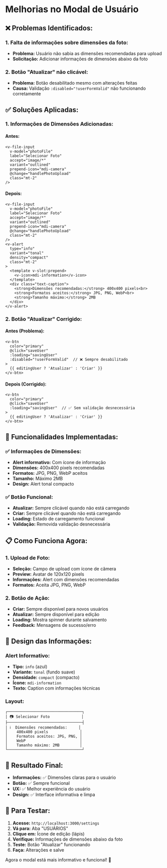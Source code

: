 # Melhorias no Modal de Usuário

## ❌ **Problemas Identificados:**

### **1. Falta de informações sobre dimensões da foto:**
- **Problema:** Usuário não sabia as dimensões recomendadas para upload
- **Solicitação:** Adicionar informações de dimensões abaixo da foto

### **2. Botão "Atualizar" não clicável:**
- **Problema:** Botão desabilitado mesmo com alterações feitas
- **Causa:** Validação `:disabled="!userFormValid"` não funcionando corretamente

## ✅ **Soluções Aplicadas:**

### **1. Informações de Dimensões Adicionadas:**

#### **Antes:**
```vue
<v-file-input
  v-model="photoFile"
  label="Selecionar Foto"
  accept="image/*"
  variant="outlined"
  prepend-icon="mdi-camera"
  @change="handlePhotoUpload"
  class="mt-2"
/>
```

#### **Depois:**
```vue
<v-file-input
  v-model="photoFile"
  label="Selecionar Foto"
  accept="image/*"
  variant="outlined"
  prepend-icon="mdi-camera"
  @change="handlePhotoUpload"
  class="mt-2"
/>
<v-alert
  type="info"
  variant="tonal"
  density="compact"
  class="mt-2"
>
  <template v-slot:prepend>
    <v-icon>mdi-information</v-icon>
  </template>
  <div class="text-caption">
    <strong>Dimensões recomendadas:</strong> 400x400 pixels<br>
    <strong>Formatos aceitos:</strong> JPG, PNG, WebP<br>
    <strong>Tamanho máximo:</strong> 2MB
  </div>
</v-alert>
```

### **2. Botão "Atualizar" Corrigido:**

#### **Antes (Problema):**
```vue
<v-btn
  color="primary"
  @click="saveUser"
  :loading="savingUser"
  :disabled="!userFormValid"  // ❌ Sempre desabilitado
>
  {{ editingUser ? 'Atualizar' : 'Criar' }}
</v-btn>
```

#### **Depois (Corrigido):**
```vue
<v-btn
  color="primary"
  @click="saveUser"
  :loading="savingUser"  // ✅ Sem validação desnecessária
>
  {{ editingUser ? 'Atualizar' : 'Criar' }}
</v-btn>
```

## 🎯 **Funcionalidades Implementadas:**

### **✅ Informações de Dimensões:**
- **Alert informativo:** Com ícone de informação
- **Dimensões:** 400x400 pixels recomendadas
- **Formatos:** JPG, PNG, WebP aceitos
- **Tamanho:** Máximo 2MB
- **Design:** Alert tonal compacto

### **✅ Botão Funcional:**
- **Atualizar:** Sempre clicável quando não está carregando
- **Criar:** Sempre clicável quando não está carregando
- **Loading:** Estado de carregamento funcional
- **Validação:** Removida validação desnecessária

## 📋 **Como Funciona Agora:**

### **1. Upload de Foto:**
- **Seleção:** Campo de upload com ícone de câmera
- **Preview:** Avatar de 120x120 pixels
- **Informações:** Alert com dimensões recomendadas
- **Formatos:** Aceita JPG, PNG, WebP

### **2. Botão de Ação:**
- **Criar:** Sempre disponível para novos usuários
- **Atualizar:** Sempre disponível para edição
- **Loading:** Mostra spinner durante salvamento
- **Feedback:** Mensagens de sucesso/erro

## 🎨 **Design das Informações:**

### **Alert Informativo:**
- **Tipo:** `info` (azul)
- **Variante:** `tonal` (fundo suave)
- **Densidade:** `compact` (compacto)
- **Ícone:** `mdi-information`
- **Texto:** Caption com informações técnicas

### **Layout:**
```
┌─────────────────────────────────┐
│ 📷 Selecionar Foto              │
├─────────────────────────────────┤
│ ℹ️  Dimensões recomendadas:     │
│    400x400 pixels              │
│    Formatos aceitos: JPG, PNG, │
│    WebP                        │
│    Tamanho máximo: 2MB         │
└─────────────────────────────────┘
```

## 🚀 **Resultado Final:**
- **Informações:** ✅ Dimensões claras para o usuário
- **Botão:** ✅ Sempre funcional
- **UX:** ✅ Melhor experiência do usuário
- **Design:** ✅ Interface informativa e limpa

## 📱 **Para Testar:**
1. **Acesse:** `http://localhost:3000/settings`
2. **Vá para:** Aba "USUÁRIOS"
3. **Clique em:** Ícone de edição (lápis)
4. **Verifique:** Informações de dimensões abaixo da foto
5. **Teste:** Botão "Atualizar" funcionando
6. **Faça:** Alterações e salve

Agora o modal está mais informativo e funcional! 🎉
